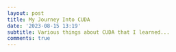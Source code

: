 ```yaml
---
layout: post
title: My Journey Into CUDA 
date: '2023-08-15 13:19'
subtitle: Various things about CUDA that I learned...
comments: true
---
```

